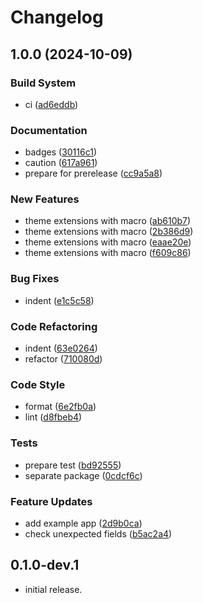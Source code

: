 # Changelog

## 1.0.0 (2024-10-09)


### Build System

* ci ([ad6eddb](https://github.com/ronnnnn/thema/commit/ad6eddbdd14c59c7cda3b3d35bbddcd2f24f2e9d))


### Documentation

* badges ([30116c1](https://github.com/ronnnnn/thema/commit/30116c1d0d579534f7adc119bf0d11cc302a1bc7))
* caution ([617a961](https://github.com/ronnnnn/thema/commit/617a961ce06ca5e3acb6ead506d30eb43323e89a))
* prepare for prerelease ([cc9a5a8](https://github.com/ronnnnn/thema/commit/cc9a5a852dc2afd7428d34ada72a0833f84e091f))


### New Features

* theme extensions with macro ([ab610b7](https://github.com/ronnnnn/thema/commit/ab610b748337b29ad4a5524a1e8facbe70648194))
* theme extensions with macro ([2b386d9](https://github.com/ronnnnn/thema/commit/2b386d9beeac9551530f86806f96cca0fab1aa13))
* theme extensions with macro ([eaae20e](https://github.com/ronnnnn/thema/commit/eaae20e61402cac19e267eae331b588cfa735608))
* theme extensions with macro ([f609c86](https://github.com/ronnnnn/thema/commit/f609c86b28cd9a7b0ea230db6830b273fe6af1c3))


### Bug Fixes

* indent ([e1c5c58](https://github.com/ronnnnn/thema/commit/e1c5c58c45f13296e4262314a7bb1e3270c22d46))


### Code Refactoring

* indent ([63e0264](https://github.com/ronnnnn/thema/commit/63e0264546bfc5226bc1fa90e356efa116c0d530))
* refactor ([710080d](https://github.com/ronnnnn/thema/commit/710080d3e11a297e56e806256fd53f23549f669d))


### Code Style

* format ([6e2fb0a](https://github.com/ronnnnn/thema/commit/6e2fb0adb257e3c624df0b87c776af459fc446f0))
* lint ([d8fbeb4](https://github.com/ronnnnn/thema/commit/d8fbeb4f307525e3877012cc3201643869fa05ce))


### Tests

* prepare test ([bd92555](https://github.com/ronnnnn/thema/commit/bd925553c1f64231e0db1f19c6a2e8ea9226b8d9))
* separate package ([0cdcf6c](https://github.com/ronnnnn/thema/commit/0cdcf6c44c56e1288eee67e5b76736b14c720422))


### Feature Updates

* add example app ([2d9b0ca](https://github.com/ronnnnn/thema/commit/2d9b0ca325c691c33ac9c1e5255a1e057ddafe5b))
* check unexpected fields ([b5ac2a4](https://github.com/ronnnnn/thema/commit/b5ac2a4bd0ba008e27a3ea9d0fc198417a607f17))

## 0.1.0-dev.1

- initial release.
